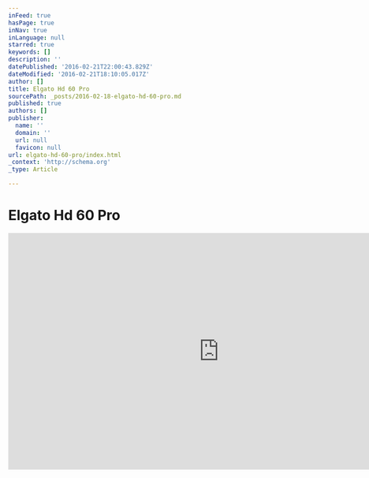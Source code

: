 ```yaml
---
inFeed: true
hasPage: true
inNav: true
inLanguage: null
starred: true
keywords: []
description: ''
datePublished: '2016-02-21T22:00:43.829Z'
dateModified: '2016-02-21T18:10:05.017Z'
author: []
title: Elgato Hd 60 Pro
sourcePath: _posts/2016-02-18-elgato-hd-60-pro.md
published: true
authors: []
publisher:
  name: ''
  domain: ''
  url: null
  favicon: null
url: elgato-hd-60-pro/index.html
_context: 'http://schema.org'
_type: Article

---
```

# Elgato Hd 60 Pro

<iframe src="https://cdn.embedly.com/widgets/media.html?src=https%3A%2F%2Fwww.youtube.com%2Fembed%2FL4zGJUcoGFI%3Ffeature%3Doembed&amp;url=https%3A%2F%2Fwww.youtube.com%2Fwatch%3Ffeature%3Dyoutu.be%26v%3DL4zGJUcoGFI&amp;image=https%3A%2F%2Fi.ytimg.com%2Fvi%2FL4zGJUcoGFI%2Fhqdefault.jpg&amp;key=b7d04c9b404c499eba89ee7072e1c4f7&amp;type=text%2Fhtml&amp;schema=youtube" width="854" height="480" scrolling="no" frameborder="0" allowfullscreen="allowfullscreen" style=""></iframe>